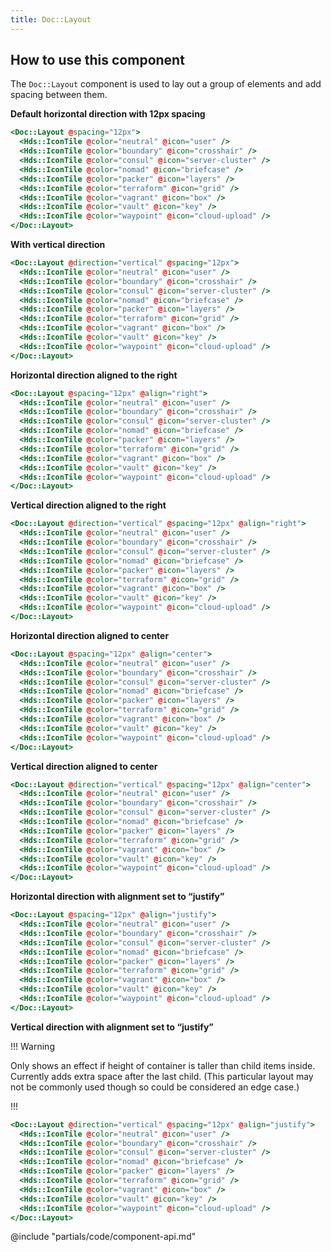 ```yaml
---
title: Doc::Layout
---
```


## How to use this component

The `Doc::Layout` component is used to lay out a group of elements and add spacing between them.

**Default horizontal direction with 12px spacing**

```handlebars
<Doc::Layout @spacing="12px">
  <Hds::IconTile @color="neutral" @icon="user" />
  <Hds::IconTile @color="boundary" @icon="crosshair" />
  <Hds::IconTile @color="consul" @icon="server-cluster" />
  <Hds::IconTile @color="nomad" @icon="briefcase" />
  <Hds::IconTile @color="packer" @icon="layers" />
  <Hds::IconTile @color="terraform" @icon="grid" />
  <Hds::IconTile @color="vagrant" @icon="box" />
  <Hds::IconTile @color="vault" @icon="key" />
  <Hds::IconTile @color="waypoint" @icon="cloud-upload" />
</Doc::Layout>
```

**With vertical direction**

```handlebars
<Doc::Layout @direction="vertical" @spacing="12px">
  <Hds::IconTile @color="neutral" @icon="user" />
  <Hds::IconTile @color="boundary" @icon="crosshair" />
  <Hds::IconTile @color="consul" @icon="server-cluster" />
  <Hds::IconTile @color="nomad" @icon="briefcase" />
  <Hds::IconTile @color="packer" @icon="layers" />
  <Hds::IconTile @color="terraform" @icon="grid" />
  <Hds::IconTile @color="vagrant" @icon="box" />
  <Hds::IconTile @color="vault" @icon="key" />
  <Hds::IconTile @color="waypoint" @icon="cloud-upload" />
</Doc::Layout>
```

**Horizontal direction aligned to the right**

```handlebars
<Doc::Layout @spacing="12px" @align="right">
  <Hds::IconTile @color="neutral" @icon="user" />
  <Hds::IconTile @color="boundary" @icon="crosshair" />
  <Hds::IconTile @color="consul" @icon="server-cluster" />
  <Hds::IconTile @color="nomad" @icon="briefcase" />
  <Hds::IconTile @color="packer" @icon="layers" />
  <Hds::IconTile @color="terraform" @icon="grid" />
  <Hds::IconTile @color="vagrant" @icon="box" />
  <Hds::IconTile @color="vault" @icon="key" />
  <Hds::IconTile @color="waypoint" @icon="cloud-upload" />
</Doc::Layout>
```

**Vertical direction aligned to the right**

```handlebars
<Doc::Layout @direction="vertical" @spacing="12px" @align="right">
  <Hds::IconTile @color="neutral" @icon="user" />
  <Hds::IconTile @color="boundary" @icon="crosshair" />
  <Hds::IconTile @color="consul" @icon="server-cluster" />
  <Hds::IconTile @color="nomad" @icon="briefcase" />
  <Hds::IconTile @color="packer" @icon="layers" />
  <Hds::IconTile @color="terraform" @icon="grid" />
  <Hds::IconTile @color="vagrant" @icon="box" />
  <Hds::IconTile @color="vault" @icon="key" />
  <Hds::IconTile @color="waypoint" @icon="cloud-upload" />
</Doc::Layout>
```

**Horizontal direction aligned to center**

```handlebars
<Doc::Layout @spacing="12px" @align="center">
  <Hds::IconTile @color="neutral" @icon="user" />
  <Hds::IconTile @color="boundary" @icon="crosshair" />
  <Hds::IconTile @color="consul" @icon="server-cluster" />
  <Hds::IconTile @color="nomad" @icon="briefcase" />
  <Hds::IconTile @color="packer" @icon="layers" />
  <Hds::IconTile @color="terraform" @icon="grid" />
  <Hds::IconTile @color="vagrant" @icon="box" />
  <Hds::IconTile @color="vault" @icon="key" />
  <Hds::IconTile @color="waypoint" @icon="cloud-upload" />
</Doc::Layout>
```

**Vertical direction aligned to center**

```handlebars
<Doc::Layout @direction="vertical" @spacing="12px" @align="center">
  <Hds::IconTile @color="neutral" @icon="user" />
  <Hds::IconTile @color="boundary" @icon="crosshair" />
  <Hds::IconTile @color="consul" @icon="server-cluster" />
  <Hds::IconTile @color="nomad" @icon="briefcase" />
  <Hds::IconTile @color="packer" @icon="layers" />
  <Hds::IconTile @color="terraform" @icon="grid" />
  <Hds::IconTile @color="vagrant" @icon="box" />
  <Hds::IconTile @color="vault" @icon="key" />
  <Hds::IconTile @color="waypoint" @icon="cloud-upload" />
</Doc::Layout>
```

**Horizontal direction with alignment set to “justify”**

```handlebars
<Doc::Layout @spacing="12px" @align="justify">
  <Hds::IconTile @color="neutral" @icon="user" />
  <Hds::IconTile @color="boundary" @icon="crosshair" />
  <Hds::IconTile @color="consul" @icon="server-cluster" />
  <Hds::IconTile @color="nomad" @icon="briefcase" />
  <Hds::IconTile @color="packer" @icon="layers" />
  <Hds::IconTile @color="terraform" @icon="grid" />
  <Hds::IconTile @color="vagrant" @icon="box" />
  <Hds::IconTile @color="vault" @icon="key" />
  <Hds::IconTile @color="waypoint" @icon="cloud-upload" />
</Doc::Layout>
```

**Vertical direction with alignment set to “justify”**

!!! Warning

Only shows an effect if height of container is taller than child items inside. Currently adds extra space after the last child.
(This particular layout may not be commonly used though so could be considered an edge case.)

!!!

```handlebars
<Doc::Layout @direction="vertical" @spacing="12px" @align="justify">
  <Hds::IconTile @color="neutral" @icon="user" />
  <Hds::IconTile @color="boundary" @icon="crosshair" />
  <Hds::IconTile @color="consul" @icon="server-cluster" />
  <Hds::IconTile @color="nomad" @icon="briefcase" />
  <Hds::IconTile @color="packer" @icon="layers" />
  <Hds::IconTile @color="terraform" @icon="grid" />
  <Hds::IconTile @color="vagrant" @icon="box" />
  <Hds::IconTile @color="vault" @icon="key" />
  <Hds::IconTile @color="waypoint" @icon="cloud-upload" />
</Doc::Layout>
```

@include "partials/code/component-api.md"